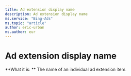 ```yaml
---
title: Ad extension display name
description: Ad extension display name
ms.service: "Bing-Ads"
ms.topic: "article"
author: eric-urban
ms.author: eur
---
```


# Ad extension display name

**What it is: **  The name of an individual ad extension item.


